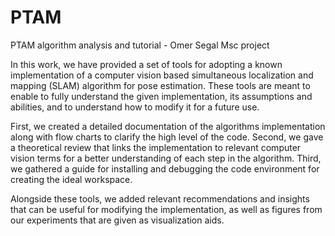 # PTAM
PTAM algorithm analysis and tutorial - Omer Segal Msc project 


In this work, we have provided a set of tools for adopting a known implementation of a computer vision based simultaneous localization and mapping (SLAM) algorithm for pose estimation.
These tools are meant to enable to fully understand the given implementation, its assumptions and abilities, and to understand how to modify it for a future use.

First, we created a detailed documentation of the algorithms implementation along with flow charts to clarify the high level of the code.
Second, we gave a theoretical review that links the implementation to relevant computer vision terms for a better understanding of each step in the algorithm.
Third, we gathered a guide for installing and debugging the code environment for creating the ideal workspace. 

Alongside these tools, we added relevant recommendations and insights that can be useful for modifying the implementation, as well as figures from our experiments that are given as visualization aids.
